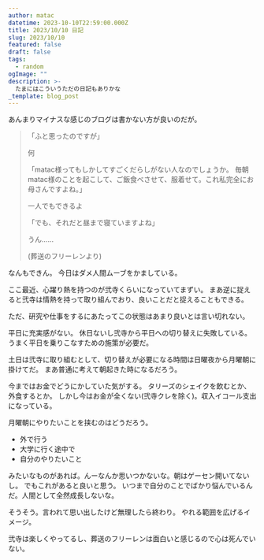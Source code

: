 ```yaml
---
author: matac
datetime: 2023-10-10T22:59:00.000Z
title: 2023/10/10 日記
slug: 2023/10/10
featured: false
draft: false
tags:
  - random
ogImage: ""
description: >-
  たまにはこういうただの日記もありかな
_template: blog_post
---
```


あんまりマイナスな感じのブログは書かない方が良いのだが。

> 「ふと思ったのですが」
> 
> 何
> 
> 「matac様ってもしかしてすごくだらしがない人なのでしょうか。
> 毎朝matac様のことを起こして、ご飯食べさせて、服着せて。これ私完全にお母さんですよね。」
> 
> 一人でもできるよ
> 
> 「でも、それだと昼まで寝ていますよね」
> 
> うん......
>
> (葬送のフリーレンより)

なんもできん。
今日はダメ人間ムーブをかましている。

ここ最近、心躍り熱を持つのが弐寺くらいになっていてまずい。
まあ逆に捉えると弐寺は情熱を持って取り組んでおり、良いことだと捉えることもできる。

ただ、研究や仕事をするにあたってこの状態はあまり良いとは言い切れない。

平日に充実感がない。
休日ないし弐寺から平日への切り替えに失敗している。
うまく平日を乗りこなすための施策が必要だ。

土日は弐寺に取り組むとして、切り替えが必要になる時間は日曜夜から月曜朝に掛けてだ。
まあ普通に考えて朝起きた時になるだろう。

今まではお金でどうにかしていた気がする。
タリーズのシェイクを飲むとか、外食するとか。
しかし今はお金が全くない(弐寺クレを除く)。収入イコール支出になっている。

月曜朝にやりたいことを挟むのはどうだろう。

- 外で行う
- 大学に行く途中で
- 自分のやりたいこと

みたいなものがあれば。んーなんか思いつかないな。朝はゲーセン開いてないし。
でもこれがあると良いと思う。
いつまで自分のことでばかり悩んでいるんだ。人間として全然成長しないな。

そうそう。言われて思い出したけど無理したら終わり。
やれる範囲を広げるイメージ。

弐寺は楽しくやってるし、葬送のフリーレンは面白いと感じるので心は死んでいない。